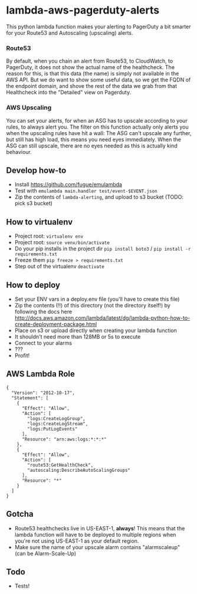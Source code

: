# lambda-aws-pagerduty-alerts

This python lambda function makes your alerting to PagerDuty a bit smarter for your Route53 and Autoscaling (upscaling) alerts.

### Route53

By default, when you chain an alert from Route53, to CloudWatch, to PagerDuty, it does not show the actual name of the healthcheck. The reason for this, is that this data (the name) is simply not available in the AWS API.
But we do want to show some useful data, so we get the FQDN of the endpoint domain, and shove the rest of the data we grab from that Healthcheck into the "Detailed" view on Pagerduty.

### AWS Upscaling

You can set your alerts, for when an ASG has to upscale according to your rules, to always alert you. The filter on this function actually only alerts you when the upscaling rules have hit a wall:
The ASG can't upscale any further, but still has high load, this means you need eyes immediately. When the ASG can still upscale, there are no eyes needed as this is actually kind behaviour.

## Develop how-to

- Install https://github.com/fugue/emulambda
- Test with `emulambda main.handler test/event-$EVENT.json`
- Zip the contents of `lambda-alerting`, and upload to s3 bucket (TODO: pick s3 bucket)

## How to virtualenv

- Project root: `virtualenv env`
- Project root: `source venv/bin/activate`
- Do your pip installs in the project dir `pip install boto3` / `pip install -r requirements.txt`
- Freeze them `pip freeze > requirements.txt`
- Step out of the virtualenv `deactivate`

## How to deploy

- Set your ENV vars in a deploy.env file (you'll have to create this file)
- Zip the contents (!!) of this directory (not the directory itself!) by following the docs here http://docs.aws.amazon.com/lambda/latest/dg/lambda-python-how-to-create-deployment-package.html
- Place on s3 or upload directly when creating your lambda function
- It shouldn't need more than 128MB or 5s to execute
- Connect to your alarms
- ???
- Profit!

## AWS Lambda Role

```
{
  "Version": "2012-10-17",
  "Statement": [
    {
      "Effect": "Allow",
      "Action": [
        "logs:CreateLogGroup",
        "logs:CreateLogStream",
        "logs:PutLogEvents"
      ],
      "Resource": "arn:aws:logs:*:*:*"
    },
    {
      "Effect": "Allow",
      "Action": [
        "route53:GetHealthCheck",
        "autoscaling:DescribeAutoScalingGroups"
      ],
      "Resource": "*"
    }
  ]
}
```

## Gotcha

- Route53 healthchecks live in US-EAST-1, **always**! This means that the lambda function will have to be deployed to multiple regions when you're not using US-EAST-1 as your default region.
- Make sure the name of your upscale alarm contains "alarmscaleup" (can be Alarm-Scale-Up)

## Todo

- Tests!